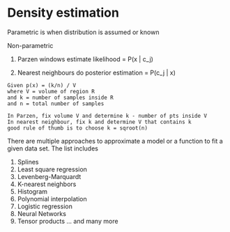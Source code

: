
# Density estimation

Parametric is when distribution is assumed or known

Non-parametric
1. Parzen windows
   estimate likelihood = P(x | c_j)

2. Nearest neighbours
   do posterior estimation = P(c_j | x)

```
Given p(x) = (k/n) / V
where V = volume of region R
and k = number of samples inside R
and n = total number of samples

In Parzen, fix volume V and determine k - number of pts inside V
In nearest neighbour, fix k and determine V that contains k
good rule of thumb is to choose k = sqroot(n)
```

There are multiple approaches to approximate a model or a function to fit a
given data set. The list includes 

1. Splines
2. Least square regression
3. Levenberg-Marquardt
4. K-nearest neighbors
5. Histogram
6. Polynomial interpolation
7. Logistic regression
8. Neural Networks
9. Tensor products
... and many more


